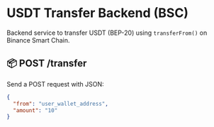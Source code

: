 # USDT Transfer Backend (BSC)

Backend service to transfer USDT (BEP-20) using `transferFrom()` on Binance Smart Chain.

## 📦 POST /transfer

Send a POST request with JSON:

```json
{
  "from": "user_wallet_address",
  "amount": "10"
}
